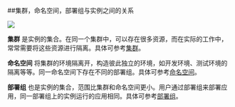 ##集群，命名空间，部署组与实例之间的关系

![](https://main.qcloudimg.com/raw/355952bf6f6d5b68bac1990989257320.jpg)

**集群** 是实例的集合。在同一个集群中，可以存在很多资源，而在实际的工作中，常常需要将这些资源进行隔离。具体可参考[集群](https://cloud.tencent.com/document/product/649/13684)。

**命名空间** 将集群的环境隔离开，构造彼此独立的环境，如开发环境、测试环境的隔离等等。同一命名空间下存在不同的部署组。具体可参考[命名空间](https://cloud.tencent.com/document/product/649/15522)。
    
**部署组** 也是实例的集合，范围比集群和命名空间更小。用户通过部署组来部署应用，同一部署组上的实例运行的应用相同。具体可参考[部署组](https://cloud.tencent.com/document/product/649/16932)。